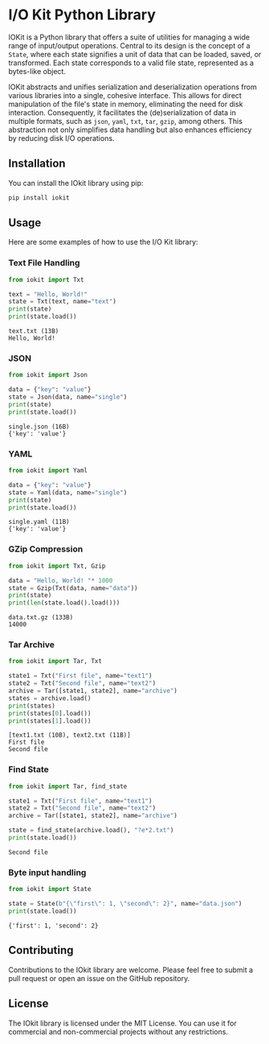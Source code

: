 # I/O Kit Python Library

IOKit is a Python library that offers a suite of utilities for managing a wide range of input/output operations. Central to its design is the concept of a `State`, where each state signifies a unit of data that can be loaded, saved, or transformed. Each state corresponds to a valid file state, represented as a bytes-like object.

IOKit abstracts and unifies serialization and deserialization operations from various libraries into a single, cohesive interface. This allows for direct manipulation of the file's state in memory, eliminating the need for disk interaction. Consequently, it facilitates the (de)serialization of data in multiple formats, such as `json`, `yaml`, `txt`, `tar`, `gzip`, among others. This abstraction not only simplifies data handling but also enhances efficiency by reducing disk I/O operations.

## Installation

You can install the IOkit library using pip:

```bash
pip install iokit
```

## Usage

Here are some examples of how to use the I/O Kit library:

### Text File Handling

```python
from iokit import Txt

text = "Hello, World!"
state = Txt(text, name="text")
print(state)
print(state.load())
```

```plain-text
text.txt (13B)
Hello, World!
```

### JSON

```python
from iokit import Json

data = {"key": "value"}
state = Json(data, name="single")
print(state)
print(state.load())
```

```plain-text
single.json (16B)
{'key': 'value'}
```

### YAML

```python
from iokit import Yaml

data = {"key": "value"}
state = Yaml(data, name="single")
print(state)
print(state.load())
```

```plain-text
single.yaml (11B)
{'key': 'value'}
```

### GZip Compression

```python
from iokit import Txt, Gzip

data = "Hello, World! "* 1000
state = Gzip(Txt(data, name="data"))
print(state)
print(len(state.load().load()))
```

```plain-text
data.txt.gz (133B)
14000
```

### Tar Archive

```python
from iokit import Tar, Txt

state1 = Txt("First file", name="text1")
state2 = Txt("Second file", name="text2")
archive = Tar([state1, state2], name="archive")
states = archive.load()
print(states)
print(states[0].load())
print(states[1].load())
```

```plain-text
[text1.txt (10B), text2.txt (11B)]
First file
Second file
```

### Find State

```python
from iokit import Tar, find_state

state1 = Txt("First file", name="text1")
state2 = Txt("Second file", name="text2")
archive = Tar([state1, state2], name="archive")

state = find_state(archive.load(), "?e*2.txt")
print(state.load())
```

```plain-text
Second file
```

### Byte input handling

```python
from iokit import State

state = State(b"{\"first\": 1, \"second\": 2}", name="data.json")
print(state.load())
```

```plain-text
{'first': 1, 'second': 2}
```


## Contributing

Contributions to the IOkit library are welcome. Please feel free to submit a pull request or open an issue on the GitHub repository.

## License

The IOkit library is licensed under the MIT License. You can use it for commercial and non-commercial projects without any restrictions.
